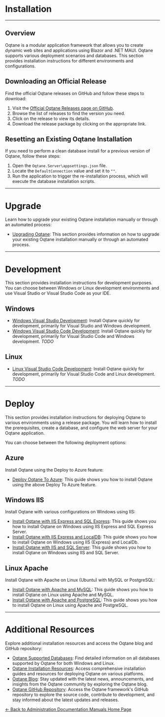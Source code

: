 # Installation
---

## Overview
Oqtane is a modular application framework that allows you to create dynamic web sites and applications using Blazor and .NET MAUI. Oqtane supports various deployment scenarios and databases. This section provides installation instructions for different environments and configurations.

## Downloading an Official Release
Find the official Oqtane releases on GitHub and follow these steps to download:

1. Visit the [Official Oqtane Releases page on GitHub](https://github.com/oqtane/oqtane.framework/releases).
2. Browse the list of releases to find the version you need.
3. Click on the release to view its details.
4. Download the release package by clicking on the appropriate link.

## Resetting an Existing Oqtane Installation
If you need to perform a clean database install for a previous version of Oqtane, follow these steps:

1. Open the `Oqtane.Server\appsettings.json` file.
2. Locate the `DefaultConnection` value and set it to `""`.
3. Run the application to trigger the re-installation process, which will execute the database installation scripts.

---

# Upgrade
Learn how to upgrade your existing Oqtane installation manually or through an automated process:
- [Upgrading Oqtane](upgrade.md): This section provides information on how to upgrade your existing Oqtane installation manually or through an automated process.

---

# Development
This section provides installation instructions for development purposes. You can choose between Windows or Linux development environments and use Visual Studio or Visual Studio Code as your IDE.

## Windows
- [Windows Visual Studio Development](development.md): Install Oqtane quickly for development, primarily for Visual Studio and Windows development.
- [Windows Visual Studio Code Development](development-vs-code.md): Install Oqtane quickly for development, primarily for Visual Studio Code and Windows development. *TODO*

## Linux
- [Linux Visual Studio Code Development](development-vs-code-linux.md): Install Oqtane quickly for development, primarily for Visual Studio Code and Linux development. *TODO*

---

# Deploy
This section provides installation instructions for deploying Oqtane to various environments using a release package. You will learn how to install the prerequisites, create a database, and configure the web server for your Oqtane application.

You can choose between the following deployment options:

## Azure
Install Oqtane using the Deploy to Azure feature:
- [Deploy Oqtane To Azure](deploy-to-azure.md): This guide shows you how to install Oqtane using the above Deploy To Azure feature.

## Windows IIS
Install Oqtane with various configurations on Windows using IIS:
- [Install Oqtane with IIS Express and SQL Express](windows-iis-express-sql-express.md): This guide shows you how to install Oqtane on Windows using IIS Express and SQL Express Server.
- [Install Oqtane with IIS Express and LocalDB](windows-iis-localdb.md): This guide shows you how to install Oqtane on Windows using IIS (Express) and LocalDb.
- [Install Oqtane with IIS and SQL Server](windows-iis-sql.md): This guide shows you how to install Oqtane on Windows using IIS and SQL Server.

## Linux Apache
Install Oqtane with Apache on Linux (Ubuntu) with MySQL or PostgreSQL:
- [Install Oqtane with Apache and MySQL](linux-ubuntu-apache-mysql.md): This guide shows you how to install Oqtane on Linux using Apache and MySQL.
- [Install Oqtane with Apache and PostgreSQL](linux-ubuntu-apache-postgresql.md): This guide shows you how to install Oqtane on Linux using Apache and PostgreSQL.

---

# Additional Resources
Explore additional installation resources and access the Oqtane blog and GitHub repository:
- [Oqtane Supported Databases](databases.md): Find detailed information on all databases supported by Oqtane for both Windows and Linux.
- [Oqtane Installation Resources](resources.md): Access comprehensive installation guides and resources for deploying Oqtane on various platforms. 
- [Oqtane Blog](https://www.oqtane.org/blog): Stay updated with the latest news, announcements, and insights from the Oqtane community by exploring the Oqtane blog.
- [Oqtane GitHub Repository](https://github.com/oqtane/oqtane.framework): Access the Oqtane framework's GitHub repository to explore the source code, contribute to development, and stay informed about the latest updates and releases.

[← Back to Administration Documentation Manuals Home Page](../index.md)

